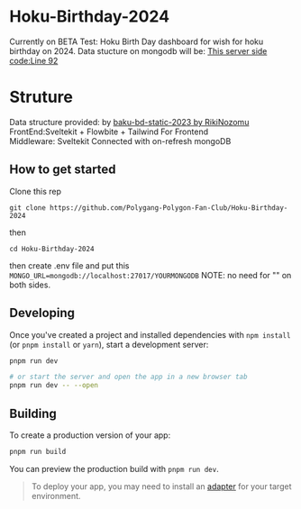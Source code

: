 # Hoku-Birthday-2024

Currently on BETA Test: Hoku Birth Day dashboard for wish for hoku birthday on 2024.
Data stucture on mongodb will be: [This server side code:Line 92](https://github.com/siravijbb/Hoku-Birthday-2024-Wish-SendingAndReader/blob/main/src/routes/%2Bpage.server.ts#L92)


# Struture

Data structure provided: by [baku-bd-static-2023 by RikiNozomu](https://github.com/RikiNozomu/baku-bd-static-2023)
<br>FrontEnd:Sveltekit + Flowbite + Tailwind For Frontend
<br>Middleware: Sveltekit Connected with on-refresh mongoDB

## How to get started

Clone this rep

`git clone https://github.com/Polygang-Polygon-Fan-Club/Hoku-Birthday-2024`

then

`cd Hoku-Birthday-2024`

then create .env file and put this
<br>`MONGO_URL=mongodb://localhost:27017/YOURMONGODB`
NOTE: no need for "" on both sides.

## Developing

Once you've created a project and installed dependencies with `npm install` (or `pnpm install` or `yarn`), start a development server:

```bash
pnpm run dev

# or start the server and open the app in a new browser tab
pnpm run dev -- --open
```

## Building

To create a production version of your app:

```bash
pnpm run build
```

You can preview the production build with `pnpm run dev`.

> To deploy your app, you may need to install an [adapter](https://kit.svelte.dev/docs/adapters) for your target environment.
